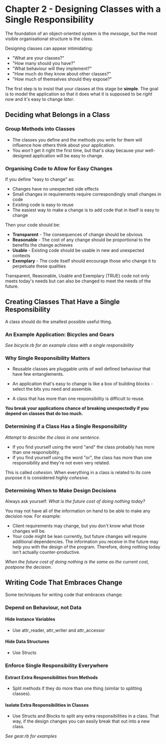 # Chapter 2 - Designing Classes with a Single Responsibility

The foundation of an object-oriented system is the *message*, but the most visible organisational structure is the *class*.

Designing classes can appear intimidating:
- "What are your classes?"
- "How many should you have?"
- "What behaviour will they implement?"
- "How much do they know about other classes?"
- "How much of themselves should they expose?"

The first step is to insist that your classes at this stage be **simple**. The goal is to model the application so that it does what it is supposed to be *right now* and it's easy to change *later*.

## Deciding what Belongs in a Class

### Group Methods into Classes
- The classes you define and the methods you write for them will influence how others think about your application.
- You *won't* get it right the first time, but that's okay because your well-designed application will be easy to change.

### Organising Code to Allow for Easy Changes
If you define "easy to change" as:
- Changes have no unexpected side effects
- Small changes in requirements require correspondingly small changes in code
- Existing code is easy to reuse
- The easiest way to make a change is to add code that in itself is easy to change

Then your code should be:
- **Transparent** - The consequences of change should be obvious
- **Reasonable** - The cost of any change should be proportional to the benefits the change achieves
- **Usable** - Existing code should be usable in new and unexpected contexts
- **Exemplary** - The code itself should encourage those who change it to perpetuate these qualities

Transparent, Reasonable, Usable and Exemplary (TRUE) code not only meets today's needs but can also be changed to meet the needs of the future.

## Creating Classes That Have a Single Responsibility
A class should do the smallest possible useful thing.

### An Example Application: Bicycles and Gears
*See bicycle.rb for an example class with a single responsibility*

### Why Single Responsibility Matters
- Reusable classes are pluggable units of well defined behaviour that have few entanglements.
- An application that's easy to change is like a box of building blocks - select the bits you need and assemble.

- A class that has more than one responsibility is difficult to reuse.

**You break your applications chance of breaking unexpectedly if you depend on classes that do too much.**

### Determining if a Class Has a Single Responsibility
*Attempt to describe the class in one sentence.*
- If you find yourself using the word "and" the class probably has more than one responsibility.
- If you find yourself using the word "or", the class has more than one responsibility and they're not even very related.

This is called *cohesion*. When everything in a class is related to its core purpose it is considered *highly cohesive*.

### Determining When to Make Design Decisions
Always ask yourself: *What is the future cost of doing nothing today?*

You may not have all of the information on hand to be able to make any decision now. For example:
- Client requirements may change, but you don't know what those changes will be.
- Your code might be lean currently, but future changes will require additional dependencies.
The information you receive in the future may help you with the design of the program. Therefore, doing nothing today isn't actually counter-productive.

*When the future cost of doing nothing is the same as the current cost, postpone the decision*.

## Writing Code That Embraces Change
Some techniques for writing code that embraces change:

### Depend on Behaviour, not Data
#### Hide Instance Variables
- Use attr_reader, attr_writer and attr_accessor
#### Hide Data Structures
- Use Structs

### Enforce Single Responsibility Everywhere
#### Extract Extra Responsibilities from Methods
- Split methods if they do more than one thing (similar to splitting classes).
#### Isolate Extra Responsibilities in Classes
- Use Structs and Blocks to split any extra responsibilities in a class. That way, if the design changes you can easily break that out into a new class.

*See gear.rb for examples*
